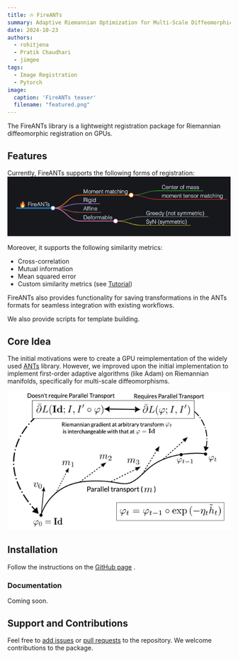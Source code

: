 ```yaml
---
title: 🔥 FireANTs
summary: Adaptive Riemannian Optimization for Multi-Scale Diffeomorphic Registration
date: 2024-10-23
authors:
  - rohitjena
  - Pratik Chaudhari
  - jimgee
tags:
  - Image Registration
  - Pytorch
image:
  caption: 'FireANTs teaser'
  filename: "featured.png"
---
```


The FireANTs library is a lightweight registration package for Riemannian diffeomorphic registration on GPUs.

## Features

Currently, FireANTs supports the following forms of registration:
![Registration types](fireants_features.png)

Moreover, it supports the following similarity metrics:
- Cross-correlation
- Mutual information
- Mean squared error
- Custom similarity metrics (see [Tutorial](https://github.com/rohitrango/FireANTs/blob/fireants/tutorials/%5BTutorial%202%5D%20Custom%20loss%20functions.ipynb))

FireANTs also provides functionality for saving transformations in the ANTs formats for seamless integration with existing workflows.

We also provide scripts for template building.

## Core Idea

The initial motivations were to create a GPU reimplementation of the widely used [ANTs](https://github.com/ANTsX/ANTs) library. 
However, we improved upon the initial implementation to implement first-order adaptive algorithms (like Adam) on Riemannian manifolds, specifically for multi-scale diffeomorphisms.

![Rie](rie.png)

<!-- You can use this markmap directly but it has some scrolling issue, I just screenshotted it into an image -->
<!-- ```markmap {height="200px"}
- 🔥 FireANTs
  - Moment matching 
    - Center of mass
    - moment tensor matching
  - Rigid
  - Affine
  - Deformable
    - Greedy (not symmetric)
    - SyN (symmetric)
``` -->

## Installation 

Follow the instructions on the [GitHub page](https://github.com/rohitrango/FireANTs) . 

### Documentation

Coming soon.

## Support and Contributions

Feel free to [add issues](https://github.com/rohitrango/fireants/issues/new) or [pull requests](https://github.com/rohitrango/fireants/compare) to the repository. We welcome contributions to the package.